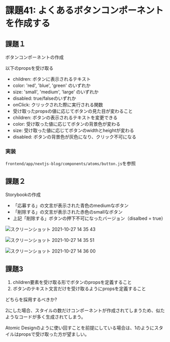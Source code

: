 # 課題41: よくあるボタンコンポーネントを作成する

## 課題１

ボタンコンポーネントの作成

以下のpropsを受け取る
- children: ボタンに表示されるテキスト
- color: 'red', 'blue', 'green' のいずれか
- size: 'small', 'medium', 'large' のいずれか
- disabled: true/falseのいずれか
- onClick: クリックされた際に実行される関数
- 受け取ったpropsの値に応じてボタンの見た目が変わること
- children: ボタンの表示されるテキストを変更できる
- color: 受け取った値に応じてボタンの背景色が変わる
- size: 受け取った値に応じてボタンのwidthとheightが変わる
- disabled: ボタンの背景色が灰色になり、クリック不可になる

### 実装

`frontend/app/nextjs-blog/components/atoms/button.js`を参照

## 課題２

Storybookの作成
- 「応募する」の文言が表示された青色のmediumなボタン
- 「削除する」の文言が表示された赤色のsmallなボタン
- 上記「削除する」ボタンの押下不可になったバージョン（disalbed = true）

![スクリーンショット 2021-10-27 14 35 43](https://user-images.githubusercontent.com/32977282/139007029-88d55499-56ff-4662-9aad-baeba6f8ea1b.png)

![スクリーンショット 2021-10-27 14 35 51](https://user-images.githubusercontent.com/32977282/139007055-c116775d-e769-4956-8844-94bd136c3f84.png)

![スクリーンショット 2021-10-27 14 36 00](https://user-images.githubusercontent.com/32977282/139007059-060786c0-537e-482d-9b5c-5325aa59dd6f.png)


## 課題3

1. children要素を受け取る形でボタンのpropsを定義すること
2. ボタンのテキスト文言だけを受け取るようにpropsを定義すること

どちらを採用するべきか?

2にした場合、スタイルの数だけコンポーネントが作成されてしまうため、似たようなコードが多く生成されてしまう。

Atomic Designのように使い回すことを前提にしている場合は、1のようにスタイルはpropsで受け取った方が望ましい。

